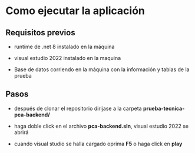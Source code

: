 # Como ejecutar la aplicación

## Requisitos previos

- runtime de .net 8 instalado en la máquina

- visual estudio 2022 instalado en la maquina

- Base de datos corriendo en la máquina con la información y tablas de la prueba



## Pasos

- después de clonar el repositorio dirijase a la carpeta **prueba-tecnica-pca-backend/** 

- haga doble click en el archivo **pca-backend.sln**, visual estudio 2022 se abrirá

- cuando visual studio se halla cargado oprima **F5** o haga click en **play**